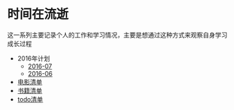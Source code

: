 # 时间在流逝

这一系列主要记录个人的工作和学习情况，主要是想通过这种方式来观察自身学习成长过程

* 2016年计划
  * [2016-07](2016/2016-07.md)
  * [2016-06](2016/2016-06.md)
* [电影清单](movie.md)
* [书籍清单](book.md)
* [todo清单](todo.md)
